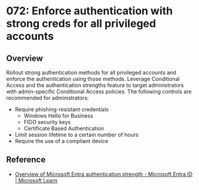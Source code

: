 # 072: Enforce authentication with strong creds for all privileged accounts

## Overview

Rollout strong authentication methods for all privileged accounts and enforce the authentication using those methods. Leverage Conditional Access and the authentication strengths feature to target administrators with admin-specific Conditional Access policies. The following controls are recommended for administrators:

- Require phishing-resistant credentials
    - Windows Hello for Business
    - FIDO security keys
    - Certificate Based Authentication
- Limit session lifetime to a certain number of hours
- Require the use of a compliant device

## Reference

* [Overview of Microsoft Entra authentication strength - Microsoft Entra ID | Microsoft Learn](https://learn.microsoft.com/en-us/entra/identity/authentication/concept-authentication-strengths)
